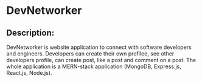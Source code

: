 # DevNetworker

## Description:
DevNetworker is website application to connect with software developers and engineers. Developers can create their own profilee, see other developers profile, can create post, like a post and comment on a post.
The whole application is a MERN-stack application (MongoDB, Express.js, React.js, Node.js).
